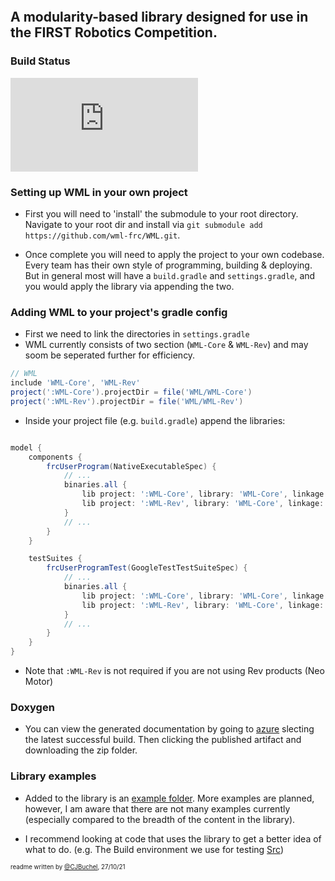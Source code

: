 <p align="center">
  <img src="https://avatars1.githubusercontent.com/u/58220426?s=200&v=4" alt=""/>
</p>



## A modularity-based library designed for use in the FIRST Robotics Competition.

### Build Status
[![Build Status](https://dev.azure.com/ConnorBuchel0890/WML/_apis/build/status/wml-frc.WML?branchName=master)](https://dev.azure.com/ConnorBuchel0890/WML/_build/latest?definitionId=7&branchName=master)

### Setting up WML in your own project
- First you will need to 'install' the submodule to your root directory. Navigate to your root dir and install via `git submodule add https://github.com/wml-frc/WML.git`.

- Once complete you will need to apply the project to your own codebase. Every team has their own style of programming, building & deploying. But in general most will have a `build.gradle` and `settings.gradle`, and you would apply the library via appending the two.

### Adding WML to your project's gradle config

- First we need to link the directories in `settings.gradle`
- WML currently consists of two section (`WML-Core` & `WML-Rev`) and may soom be seperated further for efficiency.
```gradle
// WML
include 'WML-Core', 'WML-Rev'
project(':WML-Core').projectDir = file('WML/WML-Core')
project(':WML-Rev').projectDir = file('WML/WML-Rev')
```

- Inside your project file (e.g. `build.gradle`) append the libraries:
```gradle

model {
	components {
		frcUserProgram(NativeExecutableSpec) {
			// ...
			binaries.all {
				lib project: ':WML-Core', library: 'WML-Core', linkage: 'shared' // can also be static
				lib project: ':WML-Rev', library: 'WML-Core', linkage: 'shared' // can also be static
			}
			// ...
		}
	}

	testSuites {
		frcUserProgramTest(GoogleTestTestSuiteSpec) {
			// ...
			binaries.all {
				lib project: ':WML-Core', library: 'WML-Core', linkage: 'shared'
				lib project: ':WML-Rev', library: 'WML-Core', linkage: 'shared'
			}
			// ...
		}
	}
}

```
- Note that `:WML-Rev` is not required if you are not using Rev products (Neo Motor) 

### Doxygen
- You can view the generated documentation by going to [azure](https://dev.azure.com/ConnorBuchel0890/WML/_build?definitionId=17&_a=summary) slecting the latest successful build. Then clicking the published artifact and downloading the zip folder.

### Library examples
- Added to the library is an [example folder](/examples/). More examples are planned, however, I am aware that there are not many examples currently (especially compared to the breadth of the content in the library).

- I recommend looking at code that uses the library to get a better idea of what to do. (e.g. The Build environment we use for testing [Src](src/main))


<sub><sup>readme written by [@CJBuchel](https://github.com/CJBuchel), 27/10/21</sup></sub>
